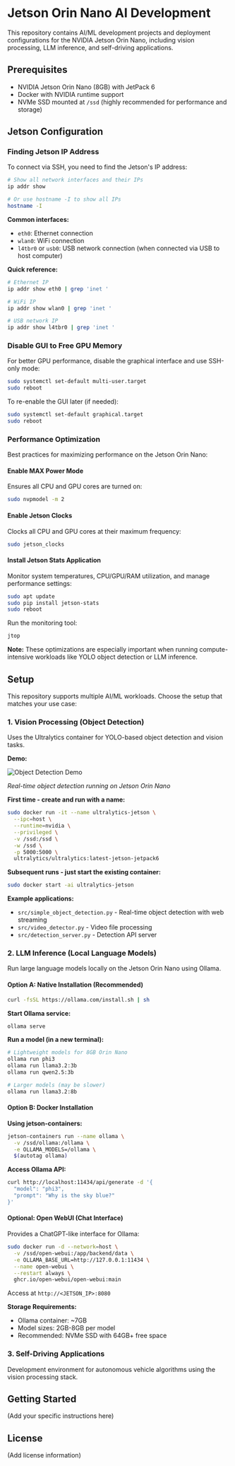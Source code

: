 # Jetson Orin Nano AI Development

This repository contains AI/ML development projects and deployment configurations for the NVIDIA Jetson Orin Nano, including vision processing, LLM inference, and self-driving applications.

## Prerequisites

- NVIDIA Jetson Orin Nano (8GB) with JetPack 6
- Docker with NVIDIA runtime support
- NVMe SSD mounted at `/ssd` (highly recommended for performance and storage)

## Jetson Configuration

### Finding Jetson IP Address

To connect via SSH, you need to find the Jetson's IP address:

```bash
# Show all network interfaces and their IPs
ip addr show

# Or use hostname -I to show all IPs
hostname -I
```

**Common interfaces:**
- `eth0`: Ethernet connection
- `wlan0`: WiFi connection
- `l4tbr0` or `usb0`: USB network connection (when connected via USB to host computer)

**Quick reference:**
```bash
# Ethernet IP
ip addr show eth0 | grep 'inet '

# WiFi IP
ip addr show wlan0 | grep 'inet '

# USB network IP
ip addr show l4tbr0 | grep 'inet '
```

### Disable GUI to Free GPU Memory

For better GPU performance, disable the graphical interface and use SSH-only mode:

```bash
sudo systemctl set-default multi-user.target
sudo reboot
```

To re-enable the GUI later (if needed):

```bash
sudo systemctl set-default graphical.target
sudo reboot
```

### Performance Optimization

Best practices for maximizing performance on the Jetson Orin Nano:

#### Enable MAX Power Mode

Ensures all CPU and GPU cores are turned on:

```bash
sudo nvpmodel -m 2
```

#### Enable Jetson Clocks

Clocks all CPU and GPU cores at their maximum frequency:

```bash
sudo jetson_clocks
```

#### Install Jetson Stats Application

Monitor system temperatures, CPU/GPU/RAM utilization, and manage performance settings:

```bash
sudo apt update
sudo pip install jetson-stats
sudo reboot
```

Run the monitoring tool:

```bash
jtop
```

**Note:** These optimizations are especially important when running compute-intensive workloads like YOLO object detection or LLM inference.

## Setup

This repository supports multiple AI/ML workloads. Choose the setup that matches your use case:

### 1. Vision Processing (Object Detection)

Uses the Ultralytics container for YOLO-based object detection and vision tasks.

**Demo:**

![Object Detection Demo](resources/object_detection_demo.gif)

*Real-time object detection running on Jetson Orin Nano*

**First time - create and run with a name:**

```bash
sudo docker run -it --name ultralytics-jetson \
  --ipc=host \
  --runtime=nvidia \
  --privileged \
  -v /ssd:/ssd \
  -w /ssd \
  -p 5000:5000 \
  ultralytics/ultralytics:latest-jetson-jetpack6
```

**Subsequent runs - just start the existing container:**

```bash
sudo docker start -ai ultralytics-jetson
```

**Example applications:**
- `src/simple_object_detection.py` - Real-time object detection with web streaming
- `src/video_detector.py` - Video file processing
- `src/detection_server.py` - Detection API server

### 2. LLM Inference (Local Language Models)

Run large language models locally on the Jetson Orin Nano using Ollama.

#### Option A: Native Installation (Recommended)

```bash
curl -fsSL https://ollama.com/install.sh | sh
```

**Start Ollama service:**

```bash
ollama serve
```

**Run a model (in a new terminal):**

```bash
# Lightweight models for 8GB Orin Nano
ollama run phi3
ollama run llama3.2:3b
ollama run qwen2.5:3b

# Larger models (may be slower)
ollama run llama3.2:8b
```

#### Option B: Docker Installation

**Using jetson-containers:**

```bash
jetson-containers run --name ollama \
  -v /ssd/ollama:/ollama \
  -e OLLAMA_MODELS=/ollama \
  $(autotag ollama)
```

**Access Ollama API:**

```bash
curl http://localhost:11434/api/generate -d '{
  "model": "phi3",
  "prompt": "Why is the sky blue?"
}'
```

#### Optional: Open WebUI (Chat Interface)

Provides a ChatGPT-like interface for Ollama:

```bash
sudo docker run -d --network=host \
  -v /ssd/open-webui:/app/backend/data \
  -e OLLAMA_BASE_URL=http://127.0.0.1:11434 \
  --name open-webui \
  --restart always \
  ghcr.io/open-webui/open-webui:main
```

Access at `http://<JETSON_IP>:8080`

**Storage Requirements:**
- Ollama container: ~7GB
- Model sizes: 2GB-8GB per model
- Recommended: NVMe SSD with 64GB+ free space

### 3. Self-Driving Applications

Development environment for autonomous vehicle algorithms using the vision processing stack.

## Getting Started

(Add your specific instructions here)

## License

(Add license information)
